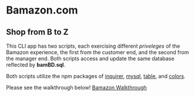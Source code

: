 # Bamazon.com
## Shop from B to Z

This CLI app has two scripts, each exercising different *priveleges* of the Bamazon experience, the first from the customer end, and the second from the manager end. Both scripts access and update the same database reflected by __bamBD.sql__.

Both scripts utilize the npm packages of [inquirer](https://www.npmjs.com/package/inquirer), [mysql](https://www.npmjs.com/package/mysql), [table](https://www.npmjs.com/package/table), and [colors](https://www.npmjs.com/package/colors).

Please see the walkthrough below!
[Bamazon Walkthrough](/bamazon.mov)